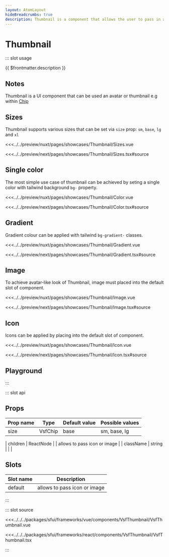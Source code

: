 ```yaml
---
layout: AtomLayout
hideBreadcrumbs: true
description: Thumbnail is a component that allows the user to pass in an custom icon/image or to pass a color/color gradient. It can be used as avatar or thumbnail for filters.
---
```

# Thumbnail

::: slot usage

{{ $frontmatter.description }}

## Notes
<!-- TODO: add link to ChipListItemFilter.md when it's implemented -->
Thumbnail is a UI component that can be used an avatar or thumbnail e.g within [Chip](chip.md)

## Sizes

Thumbnail supports various sizes that can be set via `size` prop: `sm`, `base`, `lg ` and `xl`

<Showcase showcase-name="Thumbnail/Sizes">

<!-- vue -->
<<<../../preview/nuxt/pages/showcases/Thumbnail/Sizes.vue
<!-- end vue -->
<!-- react -->
<<<../../preview/next/pages/showcases/Thumbnail/Sizes.tsx#source
<!-- end react -->
</Showcase>

## Single color

The most simple use case of thumbnail can be achieved by seting a single color with tailwind background `bg-` property.

<Showcase showcase-name="Thumbnail/Color">

<!-- vue -->
<<<../../preview/nuxt/pages/showcases/Thumbnail/Color.vue
<!-- end vue -->
<!-- react -->
<<<../../preview/next/pages/showcases/Thumbnail/Color.tsx#source
<!-- end react -->
</Showcase>

## Gradient

Gradient colour can be applied with tailwind `bg-gradient-` classes.

<Showcase showcase-name="Thumbnail/Gradient">

<!-- vue -->
<<<../../preview/nuxt/pages/showcases/Thumbnail/Gradient.vue
<!-- end vue -->
<!-- react -->
<<<../../preview/next/pages/showcases/Thumbnail/Gradient.tsx#source
<!-- end react -->
</Showcase>

## Image

To achieve avatar-like look of Thumbnail, image must placed into the default slot of component. 

<Showcase showcase-name="Thumbnail/Image">

<!-- vue -->
<<<../../preview/nuxt/pages/showcases/Thumbnail/Image.vue
<!-- end vue -->
<!-- react -->
<<<../../preview/next/pages/showcases/Thumbnail/Image.tsx#source
<!-- end react -->
</Showcase>

## Icon

Icons can be applied by placing into the default slot of component. 

<Showcase showcase-name="Thumbnail/Icon">

<!-- vue -->
<<<../../preview/nuxt/pages/showcases/Thumbnail/Icon.vue
<!-- end vue -->
<!-- react -->
<<<../../preview/next/pages/showcases/Thumbnail/Icon.tsx#source
<!-- end react -->
</Showcase>

## Playground 

<Generate style="height: 450px" />

:::

::: slot api

## Props

| Prop name         | Type                       | Default value | Possible values                        |
|------------------ |----------------------------|---------------|----------------------------------------|
| size              | VsfChip                    | base          | sm, base, lg                           |
<!-- react -->
| children          | ReactNode                  |               |  allows to pass icon or image          |
| className         | string                     |               |                                        |
<!-- end react -->

<!-- vue -->
## Slots

| Slot name |            Description          |
| --------- | ------------------------------- |
| default   |  allows to pass icon or image   |
<!-- end vue -->
:::

::: slot source
<SourceCode>
<!-- vue -->
<<<../../../packages/sfui/frameworks/vue/components/VsfThumbnail/VsfThumbnail.vue
<!-- end vue -->
<!-- react -->
<<<../../../packages/sfui/frameworks/react/components/VsfThumbnail/VsfThumbnail.tsx
<!-- end react -->
</SourceCode>
:::